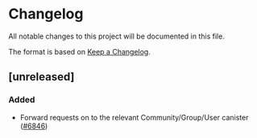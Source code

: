# Changelog

All notable changes to this project will be documented in this file.

The format is based on [Keep a Changelog](https://keepachangelog.com/en/1.0.0/).

## [unreleased]

### Added

- Forward requests on to the relevant Community/Group/User canister ([#6846](https://github.com/open-chat-labs/open-chat/pull/6846))
